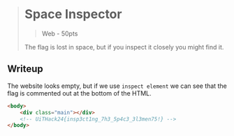 > # Space Inspector
> > Web - 50pts
>
> The flag is lost in space, but if you inspect it closely you might find it.


## Writeup
The website looks empty, but if we use `inspect element` we can see that the flag is commented out at the bottom of the HTML.

```html
<body>
    <div class="main"></div>
    <!-- UiTHack24{insp3ct1ng_7h3_5p4c3_3l3men75!} -->
</body>
```